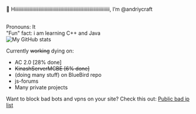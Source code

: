 👋 Hiiiiiiiiiiiiiiiiiiiiiiiiiiiiiiiiiiiiiiiiiiiiiiiiiiiiiiiiiiiiiiiiiiiiiiiiiiii, I’m @andriycraft
<br>
<br>

Pronouns: It
<br>
"Fun" fact: i am learning C++ and Java
<br>
![My GitHub stats](https://github-readme-stats.vercel.app/api?username=andriycraft&count_private=true)


Currently <s>working</s> dying on:

   * AC 2.0 [28% done]
   * <s>KinashServerMCBE [6% done]</s>
   * (doing many stuff) on BlueBird repo
   * js-forums
   * Many private projects

Want to block bad bots and vpns on your site?
Check this out: <a href="https://github.com/andriycraft/badips">Public bad ip list</a>
